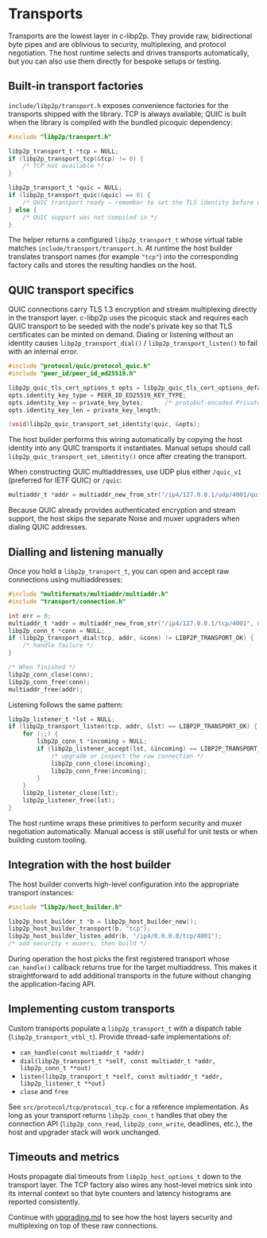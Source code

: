 # Transports

Transports are the lowest layer in c-libp2p. They provide raw, bidirectional
byte pipes and are oblivious to security, multiplexing, and protocol
negotiation. The host runtime selects and drives transports automatically, but
you can also use them directly for bespoke setups or testing.

## Built-in transport factories

`include/libp2p/transport.h` exposes convenience factories for the transports
shipped with the library. TCP is always available; QUIC is built when the
library is compiled with the bundled picoquic dependency:

```c
#include "libp2p/transport.h"

libp2p_transport_t *tcp = NULL;
if (libp2p_transport_tcp(&tcp) != 0) {
    /* TCP not available */
}

libp2p_transport_t *quic = NULL;
if (libp2p_transport_quic(&quic) == 0) {
    /* QUIC transport ready – remember to set the TLS identity before use */
} else {
    /* QUIC support was not compiled in */
}
```

The helper returns a configured `libp2p_transport_t` whose virtual table matches
`include/transport/transport.h`. At runtime the host builder translates
transport names (for example `"tcp"`) into the corresponding factory calls and
stores the resulting handles on the host.

## QUIC transport specifics

QUIC connections carry TLS 1.3 encryption and stream multiplexing directly in
the transport layer. c-libp2p uses the picoquic stack and requires each QUIC
transport to be seeded with the node's private key so that TLS certificates can
be minted on demand. Dialing or listening without an identity causes
`libp2p_transport_dial()` / `libp2p_transport_listen()` to fail with an internal
error.

```c
#include "protocol/quic/protocol_quic.h"
#include "peer_id/peer_id_ed25519.h"

libp2p_quic_tls_cert_options_t opts = libp2p_quic_tls_cert_options_default();
opts.identity_key_type = PEER_ID_ED25519_KEY_TYPE;
opts.identity_key = private_key_bytes;      /* protobuf-encoded PrivateKey */
opts.identity_key_len = private_key_length;

(void)libp2p_quic_transport_set_identity(quic, &opts);
```

The host builder performs this wiring automatically by copying the host
identity into any QUIC transports it instantiates. Manual setups should call
`libp2p_quic_transport_set_identity()` once after creating the transport.

When constructing QUIC multiaddresses, use UDP plus either `/quic_v1` (preferred
for IETF QUIC) or `/quic`:

```c
multiaddr_t *addr = multiaddr_new_from_str("/ip4/127.0.0.1/udp/4001/quic_v1", &err);
```

Because QUIC already provides authenticated encryption and stream support, the
host skips the separate Noise and muxer upgraders when dialing QUIC addresses.

## Dialling and listening manually

Once you hold a `libp2p_transport_t`, you can open and accept raw connections
using multiaddresses:

```c
#include "multiformats/multiaddr/multiaddr.h"
#include "transport/connection.h"

int err = 0;
multiaddr_t *addr = multiaddr_new_from_str("/ip4/127.0.0.1/tcp/4001", &err);
libp2p_conn_t *conn = NULL;
if (libp2p_transport_dial(tcp, addr, &conn) != LIBP2P_TRANSPORT_OK) {
    /* handle failure */
}

/* When finished */
libp2p_conn_close(conn);
libp2p_conn_free(conn);
multiaddr_free(addr);
```

Listening follows the same pattern:

```c
libp2p_listener_t *lst = NULL;
if (libp2p_transport_listen(tcp, addr, &lst) == LIBP2P_TRANSPORT_OK) {
    for (;;) {
        libp2p_conn_t *incoming = NULL;
        if (libp2p_listener_accept(lst, &incoming) == LIBP2P_TRANSPORT_OK) {
            /* upgrade or inspect the raw connection */
            libp2p_conn_close(incoming);
            libp2p_conn_free(incoming);
        }
    }
    libp2p_listener_close(lst);
    libp2p_listener_free(lst);
}
```

The host runtime wraps these primitives to perform security and muxer
negotiation automatically. Manual access is still useful for unit tests or when
building custom tooling.

## Integration with the host builder

The host builder converts high-level configuration into the appropriate
transport instances:

```c
#include "libp2p/host_builder.h"

libp2p_host_builder_t *b = libp2p_host_builder_new();
libp2p_host_builder_transport(b, "tcp");
libp2p_host_builder_listen_addr(b, "/ip4/0.0.0.0/tcp/4001");
/* add security + muxers, then build */
```

During operation the host picks the first registered transport whose
`can_handle()` callback returns true for the target multiaddress. This makes it
straightforward to add additional transports in the future without changing the
application-facing API.

## Implementing custom transports

Custom transports populate a `libp2p_transport_t` with a dispatch table
(`libp2p_transport_vtbl_t`). Provide thread-safe implementations of:

- `can_handle(const multiaddr_t *addr)`
- `dial(libp2p_transport_t *self, const multiaddr_t *addr, libp2p_conn_t **out)`
- `listen(libp2p_transport_t *self, const multiaddr_t *addr, libp2p_listener_t **out)`
- `close` and `free`

See `src/protocol/tcp/protocol_tcp.c` for a reference implementation. As long as
your transport returns `libp2p_conn_t` handles that obey the connection API
(`libp2p_conn_read`, `libp2p_conn_write`, deadlines, etc.), the host and
upgrader stack will work unchanged.

## Timeouts and metrics

Hosts propagate dial timeouts from `libp2p_host_options_t` down to the transport
layer. The TCP factory also wires any host-level metrics sink into its internal
context so that byte counters and latency histograms are reported consistently.

Continue with [upgrading.md](upgrading.md) to see how the host layers security
and multiplexing on top of these raw connections.
